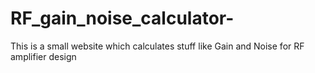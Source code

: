 # RF_gain_noise_calculator-
This is a small website which calculates stuff like Gain and Noise for RF amplifier design
